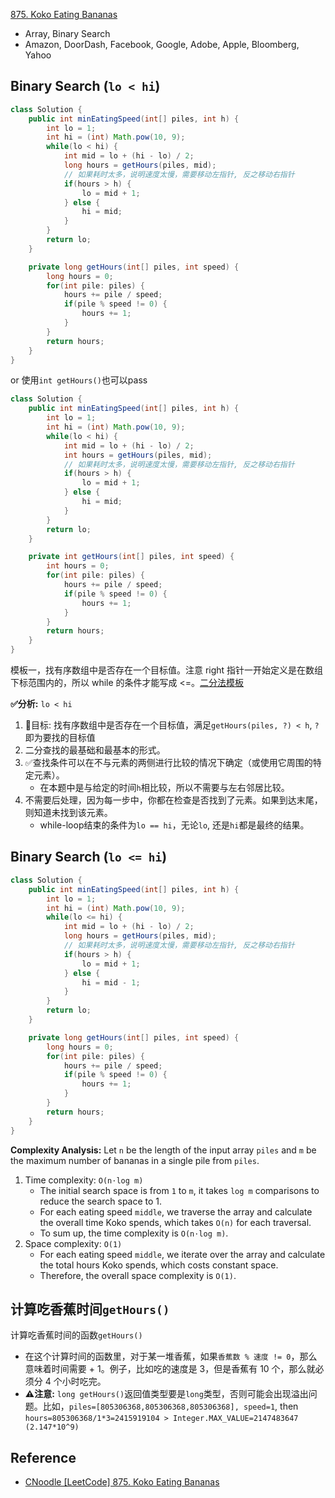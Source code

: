 [875. Koko Eating Bananas](https://leetcode.com/problems/koko-eating-bananas/description/)

* Array, Binary Search
* Amazon, DoorDash, Facebook, Google, Adobe, Apple, Bloomberg, Yahoo


## Binary Search (`lo < hi`)
```java
class Solution {
    public int minEatingSpeed(int[] piles, int h) {
        int lo = 1;
        int hi = (int) Math.pow(10, 9);
        while(lo < hi) {
            int mid = lo + (hi - lo) / 2;
            long hours = getHours(piles, mid);
            // 如果耗时太多，说明速度太慢，需要移动左指针, 反之移动右指针
            if(hours > h) {
                lo = mid + 1;
            } else {
                hi = mid;
            }
        }
        return lo;
    }

    private long getHours(int[] piles, int speed) {
        long hours = 0;
        for(int pile: piles) {
            hours += pile / speed;
            if(pile % speed != 0) {
                hours += 1;
            }
        }
        return hours;
    }
}
```
or
使用`int getHours()`也可以pass
```java
class Solution {
    public int minEatingSpeed(int[] piles, int h) {
        int lo = 1;
        int hi = (int) Math.pow(10, 9);
        while(lo < hi) {
            int mid = lo + (hi - lo) / 2;
            int hours = getHours(piles, mid);
            // 如果耗时太多，说明速度太慢，需要移动左指针, 反之移动右指针
            if(hours > h) {
                lo = mid + 1;
            } else {
                hi = mid;
            }
        }
        return lo;
    }

    private int getHours(int[] piles, int speed) {
        int hours = 0;
        for(int pile: piles) {
            hours += pile / speed;
            if(pile % speed != 0) {
                hours += 1;
            }
        }
        return hours;
    }
}
```

模板一，找有序数组中是否存在一个目标值。注意 right 指针一开始定义是在数组下标范围内的，所以 while 的条件才能写成 <=。[二分法模板](../docs/Binary.Search.md)

**✅分析:** `lo < hi`
1. 🎯目标: 找有序数组中是否存在一个目标值，满足`getHours(piles, ?) < h`, `?`即为要找的目标值
2. 二分查找的最基础和最基本的形式。
3. ✅查找条件可以在不与元素的两侧进行比较的情况下确定（或使用它周围的特定元素）。
   * 在本题中是与给定的时间`h`相比较，所以不需要与左右邻居比较。
4. 不需要后处理，因为每一步中，你都在检查是否找到了元素。如果到达末尾，则知道未找到该元素。
   * while-loop结束的条件为`lo == hi`，无论`lo`, 还是`hi`都是最终的结果。


## Binary Search (`lo <= hi`)
```java
class Solution {
    public int minEatingSpeed(int[] piles, int h) {
        int lo = 1;
        int hi = (int) Math.pow(10, 9);
        while(lo <= hi) {
            int mid = lo + (hi - lo) / 2;
            long hours = getHours(piles, mid);
            // 如果耗时太多，说明速度太慢，需要移动左指针, 反之移动右指针
            if(hours > h) {
                lo = mid + 1;
            } else {
                hi = mid - 1;
            }
        }
        return lo;
    }

    private long getHours(int[] piles, int speed) {
        long hours = 0;
        for(int pile: piles) {
            hours += pile / speed;
            if(pile % speed != 0) {
                hours += 1;
            }
        }
        return hours;
    }
}
```
**Complexity Analysis:**
Let `n` be the length of the input array `piles` and `m` be the maximum number of bananas in a single pile from `piles`.
1. Time complexity: `O(n⋅log m)`
   * The initial search space is from `1` to `m`, it takes `log m` comparisons to reduce the search space to 1.
   * For each eating speed `middle`, we traverse the array and calculate the overall time Koko spends, which takes `O(n)` for each traversal.
   * To sum up, the time complexity is `O(n⋅log m)`.
2. Space complexity: `O(1)`
   * For each eating speed `middle`, we iterate over the array and calculate the total hours Koko spends, which costs constant space.
   * Therefore, the overall space complexity is `O(1)`.


## 计算吃香蕉时间`getHours()`
计算吃香蕉时间的函数`getHours()`
* 在这个计算时间的函数里，对于某一堆香蕉，如果`香蕉数 % 速度 != 0`，那么意味着时间需要 + 1。例子，比如吃的速度是 3，但是香蕉有 10 个，那么就必须分 4 个小时吃完。
* **⚠️注意:** `long getHours()`返回值类型要是`long`类型，否则可能会出现溢出问题。比如，`piles=[805306368,805306368,805306368], speed=1`, then `hours=805306368/1*3=2415919104 > Integer.MAX_VALUE=2147483647 (2.147*10^9)`


## Reference
* [CNoodle [LeetCode] 875. Koko Eating Bananas](https://www.cnblogs.com/cnoodle/p/13637439.html)